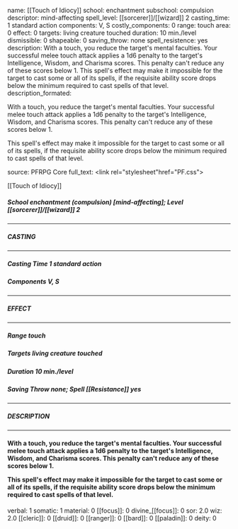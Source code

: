 name: [[Touch of Idiocy]]
school: enchantment
subschool: compulsion
descriptor: mind-affecting
spell_level: [[sorcerer]]/[[wizard]] 2
casting_time: 1 standard action
components: V, S
costly_components: 0
range: touch
area: 0
effect: 0
targets: living creature touched
duration: 10 min./level
dismissible: 0
shapeable: 0
saving_throw: none
spell_resistence: yes
description: With a touch, you reduce the target's mental faculties. Your successful melee touch attack applies a 1d6 penalty to the target's Intelligence, Wisdom, and Charisma scores. This penalty can't reduce any of these scores below 1.  This spell's effect may make it impossible for the target to cast some or all of its spells, if the requisite ability score drops below the minimum required to cast spells of that level.
description_formated: <p>With a touch, you reduce the target's mental faculties. Your successful melee touch attack applies a 1d6 penalty to the target's Intelligence, Wisdom, and Charisma scores. This penalty can't reduce any of these scores below 1.</p><p>This spell's effect may make it impossible for the target to cast some or all of its spells, if the requisite ability score drops below the minimum required to cast spells of that level.</p>
source: PFRPG Core
full_text: <link rel="stylesheet"href="PF.css"><div class="heading"><p class="alignleft">[[Touch of Idiocy]]</p><div style="clear: both;"></div></div><div><h5><b>School </b>enchantment (compulsion) [mind-affecting]; <b>Level </b>[[sorcerer]]/[[wizard]] 2</h5></div><hr/><div><h5><b>CASTING</b></h5></div><hr/><div><h5><b>Casting Time </b>1 standard action</h5><h5><b>Components </b>V, S</h5></div><hr/><div><h5><b>EFFECT</b></h5></div><hr/><div><h5><b>Range </b>touch</h5><h5><b>Targets </b>living creature touched</h5><h5><b>Duration </b>10 min./level</h5><h5><b>Saving Throw </b>none; <b>Spell [[Resistance]] </b>yes</h5></div><hr/><div><h5><b>DESCRIPTION</b></h5></div><hr/><div><h4><p>With a touch, you reduce the target's mental faculties. Your successful melee touch attack applies a 1d6 penalty to the target's Intelligence, Wisdom, and Charisma scores. This penalty can't reduce any of these scores below 1.</p><p>This spell's effect may make it impossible for the target to cast some or all of its spells, if the requisite ability score drops below the minimum required to cast spells of that level.</p></h4></div>
verbal: 1
somatic: 1
material: 0
[[focus]]: 0
divine_[[focus]]: 0
sor: 2.0
wiz: 2.0
[[cleric]]: 0
[[druid]]: 0
[[ranger]]: 0
[[bard]]: 0
[[paladin]]: 0
deity: 0
